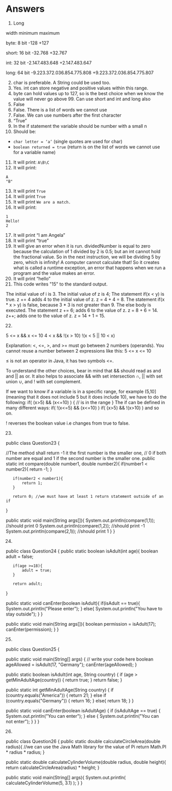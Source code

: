 # Answers

1. Long

width minimum maximum 

byte: 8 bit -128 +127 

short: 16 bit -32.768 +32.767 

int: 32 bit -2.147.483.648 +2.147.483.647 

long: 64 bit -9.223.372.036.854.775.808 +9.223.372.036.854.775.807


2. char is preferable. A String could be used too.
3. Yes. int can store negative and positive values within this range.
4. byte can hold values up to 127, so is the best choice when we know the value will never go above 99. Can use short and int and long also
5. False
6. False. There is a list of words we cannot use
7. False. We can use numbers after the first character
8. “True”
9. In the if statement the variable should be number with a small n
10. Should be:
  - `char letter = ‘a’`  (single quotes are used for char)
  - `boolean returned = true` (return is on the list of words we cannot use for a variable name)
11. It will print: `A\B\C`
12. It will print:
```
A
"B"
```

13.   It will print `True`
14.   It will print `True`
15.   It will print `We are a match.`
16.   It will print:
```
1
Hello!
2
```

17.  It will print “I am Angela”
18.  It will print “true”
19.  It will give an error when it is run. dividedNumber is equal to zero because the  calculation of 1 divided by 2 is 0.5; but an int cannot hold the fractional value. So in the next instruction, we will be dividing 5 by zero, which is infinity! A computer cannot calculate that! So it creates what is called a runtime exception, an error that happens when we run a program and the value makes an error.
20. It will print “hello”
21. This code writes "15" to the standard output.

The initial value of i is 3.
The initial value of z is 4;
The statement if(x < y) is true. z += 4 adds 4 to the initial value of z.
z = 4 + 4 = 8.
The statement if(x * x > y) is false, because 3 * 3 is not greater than 9.
The else body is executed.
The statement z += 6; adds 6 to the value of z.
z = 8 + 6 = 14.
z++; adds one to the value of z.
z = 14 + 1 = 15.

22.
5 <= x && x <= 10 
4 < x && !(x > 10)
!(x < 5 || 10 < x)

Explanation:
<, <=, >, and >= must go between 2 numbers (operands). You cannot reuse a number between 2 expressions like this: 5 <= x <= 10
 
≤ is not an operator in Java, it has two symbols <=.
 
To understand the other choices, bear in mind that && should read as and and || as or. It also helps to associate && with set intersection ∩, || with set union ∪, and ! with set complement.
 
 
If we want to know if a variable is in a specific range, for example (5,10] (meaning that it does not include 5 but it does include 10), we have to do the following:
if( (x>5) && (x<=10) )
{
// is in the range
}
The if can be defined in many different ways:
if( !(x<=5) && (x<=10) )
if( (x>5) && !(x>10) )
and so on.
 
! reverses the boolean value i.e changes from true to false.
 
23. 
 
public class Question23 {
 
   //The method shall return -1 it the first number is the smaller one,
   // 0 if both number are equal and 1 if the second number is the smaller one.
   public static int compare(double number1, double number2){
       if(number1 < number2){
           return -1;
       }
 
       if(number2 < number1){
           return 1;
       }
 
       return 0; //we must have at least 1 return statement outside of an if
   }
 
   public static void main(String args[]){
       System.out.println(compare(1,1)); //should print 0
       System.out.println(compare(1,2)); //should print -1
       System.out.println(compare(2,1)); //should print 1
   }
}
 
 
24.
 
public class Question24 {
   public static boolean isAdult(int age){
       boolean adult = false;
 
       if(age >=18){
           adult = true;
       }
 
       return adult;
   }
 
   public static void canEnter(boolean isAdult){
       if(isAdult == true){
           System.out.println("Please enter");
       }
       else{
           System.out.println("You have to stay outside");
       }
   }
 
   public static void main(String args[]){
       boolean permission = isAdult(17);
       canEnter(permission);
   }
}
 
 
25. 
 
public class Question25 {
 
   public static void main(String[] args)
   {
       // write your code here
       boolean ageAllowed = isAdult(17, "Germany");
       canEnter(ageAllowed);
   }
 
   public static boolean isAdult(int age, String country) {
       if (age > getMinAdultAge(country)) {
           return true;
       }
       return false;
   }
 
   public static int getMinAdultAge(String country)
   {
       if (country.equals("America"))
       {
           return 21;
       }
       else if (country.equals("Germany"))
       {
           return 16;
       }
       else{
           return 18;
       }
   }
 
   public static void canEnter(boolean isAdultAge)
   {
       if (isAdultAge == true)
       {
           System.out.println("You can enter");
       }
       else
       {
           System.out.println("You can not enter");
       }
   }
}
 
26.
 
public class Question26 {
   public static double calculateCircleArea(double radius){
       //we can use the Java Math library for the value of Pi
       return Math.PI * radius * radius;
   }
 
   public static double calculateCylinderVolume(double radius, double height){
       return calculateCircleArea(radius) * height;
   }
 
   public static void main(String[] args){
       System.out.println( calculateCylinderVolume(5, 3.1) );
   }
}
 
